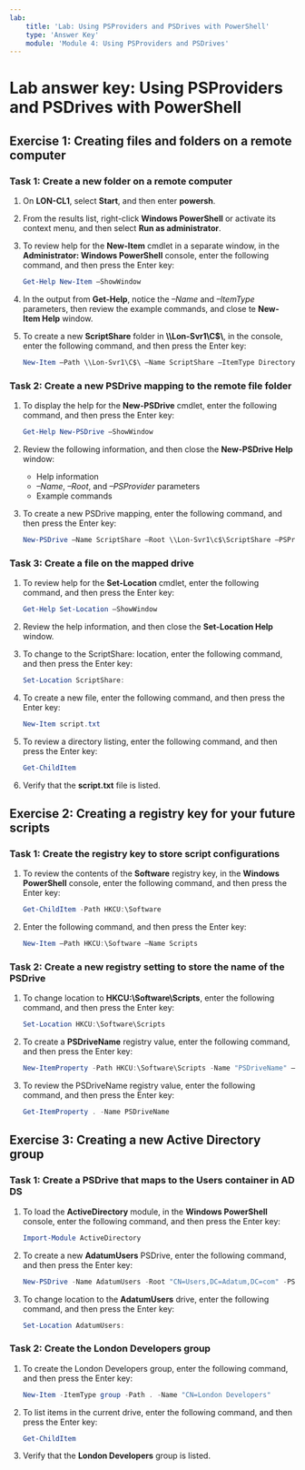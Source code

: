```yaml
---
lab:
    title: 'Lab: Using PSProviders and PSDrives with PowerShell'
    type: 'Answer Key'
    module: 'Module 4: Using PSProviders and PSDrives'
---
```


# Lab answer key: Using PSProviders and PSDrives with PowerShell

## Exercise 1: Creating files and folders on a remote computer

### Task 1: Create a new folder on a remote computer

1. On **LON-CL1**, select **Start**, and then enter **powersh**.
1. From the results list, right-click **Windows PowerShell** or activate its context menu, and then select **Run as administrator**.
1. To review help for the **New-Item** cmdlet in a separate window, in the **Administrator: Windows PowerShell** console, enter the following command, and then press the Enter key:

   ```powershell
   Get-Help New-Item –ShowWindow
   ```

1. In the output from **Get-Help**, notice the *–Name* and *–ItemType* parameters, then review the example commands, and close te **New-Item Help** window.
1. To create a new **ScriptShare** folder in **\\\\Lon-Svr1\\C$\\**, in the console, enter the following command, and then press the Enter key:

   ```powershell
   New-Item –Path \\Lon-Svr1\C$\ –Name ScriptShare –ItemType Directory
   ```

### Task 2: Create a new PSDrive mapping to the remote file folder

1. To display the help for the **New-PSDrive** cmdlet, enter the following command, and then press the Enter key:

   ```powershell
   Get-Help New-PSDrive –ShowWindow
   ```

1. Review the following information, and then close the **New-PSDrive Help** window:
    - Help information
    - *–Name*, *–Root*, and *–PSProvider* parameters
    - Example commands

1. To create a new PSDrive mapping, enter the following command, and then press the Enter key:

   ```powershell
   New-PSDrive –Name ScriptShare –Root \\Lon-Svr1\c$\ScriptShare –PSProvider FileSystem
   ```

### Task 3: Create a file on the mapped drive

1. To review help for the **Set-Location** cmdlet, enter the following command, and then press the Enter key:

   ```powershell
   Get-Help Set-Location –ShowWindow
   ```

1. Review the help information, and then close the **Set-Location Help** window.
1. To change to the ScriptShare: location, enter the following command, and then press the Enter key:

   ```powershell
   Set-Location ScriptShare:
   ```

1. To create a new file, enter the following command, and then press the Enter key:

   ```powershell
   New-Item script.txt
   ```

1. To review a directory listing, enter the following command, and then press the Enter key:

   ```powershell
   Get-ChildItem
   ```

1. Verify that the **script.txt** file is listed.

## Exercise 2: Creating a registry key for your future scripts

### Task 1: Create the registry key to store script configurations

1. To review the contents of the **Software** registry key, in the **Windows PowerShell** console, enter the following command, and then press the Enter key:

   ```powershell
   Get-ChildItem -Path HKCU:\Software
   ```

1. Enter the following command, and then press the Enter key:

   ```powershell
   New-Item –Path HKCU:\Software –Name Scripts
   ```

### Task 2: Create a new registry setting to store the name of the PSDrive

1. To change location to **HKCU:\Software\Scripts**, enter the following command, and then press the Enter key:

   ```powershell
   Set-Location HKCU:\Software\Scripts
   ```

1. To create a **PSDriveName** registry value, enter the following command, and then press the Enter key:

   ```powershell
   New-ItemProperty -Path HKCU:\Software\Scripts -Name "PSDriveName" –Value "ScriptShare"
   ```

1. To review the PSDriveName registry value, enter the following command, and then press the Enter key:

   ```powershell
   Get-ItemProperty . -Name PSDriveName
   ```

## Exercise 3: Creating a new Active Directory group

### Task 1: Create a PSDrive that maps to the Users container in AD DS

1. To load the **ActiveDirectory** module, in the **Windows PowerShell** console, enter the following command, and then press the Enter key:

   ```powershell
   Import-Module ActiveDirectory
   ```

1. To create a new **AdatumUsers** PSDrive, enter the following command, and then press the Enter key:

   ```powershell
   New-PSDrive -Name AdatumUsers -Root "CN=Users,DC=Adatum,DC=com" -PSProvider ActiveDirectory
   ```

1. To change location to the **AdatumUsers** drive, enter the following command, and then press the Enter key:

   ```powershell
   Set-Location AdatumUsers:
   ```

### Task 2: Create the London Developers group

1. To create the London Developers group, enter the following command, and then press the Enter key:

   ```powershell
   New-Item -ItemType group -Path . -Name "CN=London Developers"
   ```

1. To list items in the current drive, enter the following command, and then press the Enter key:

   ```powershell
   Get-ChildItem
   ```

1. Verify that the **London Developers** group is listed.
